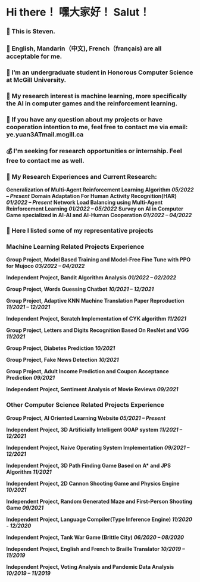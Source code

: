 # Hi there！ 嘿大家好！ Salut！
### 👋 This is Steven.
### 💬 English, Mandarin（中文), French（français) are all acceptable for me.
### 🔭 I’m an undergraduate student in Honorous Computer Science at McGill University. 
### 🧐 My research interest is machine learning, more specifically the AI in computer games and the reinforcement learning. 
### 📧 If you have any question about my projects or have cooperation intention to me, feel free to contact me via email: ye.yuan3ATmail.mcgill.ca
### 💰 I'm seeking for research opportunities or internship. Feel free to contact me as well.

### 🧐 My Research Experiences and Current Research:
**Generalization of Multi-Agent Reinforcement Learning Algorithm _05/2022 – Present_**
**Domain Adaptation For Human Activity Recognition(HAR) _01/2022 – Present_**
**Network Load Balancing using Multi-Agent Reinforcement Learning _01/2022 – 05/2022_**
**Survey on AI in Computer Game specialized in AI-AI and AI-Human Cooperation _01/2022 – 04/2022_**

### 👀 Here I listed some of my representative projects
### Machine Learning Related Projects Experience
**Group Project, Model Based Training and Model-Free Fine Tune with PPO for Mujoco _03/2022 – 04/2022_**

**Independent Project, Bandit Algorithm Analysis _01/2022 – 02/2022_**

**Group Project, Words Guessing Chatbot _10/2021 – 12/2021_**

**Group Project, Adaptive KNN Machine Translation Paper Reproduction _11/2021 – 12/2021_** 

**Independent Project, Scratch Implementation of CYK algorithm _11/2021_** 

**Group Project, Letters and Digits Recognition Based On ResNet and VGG _11/2021_** 

**Group Project, Diabetes Prediction _10/2021_**

**Group Project, Fake News Detection _10/2021_** 

**Group Project, Adult Income Prediction and Coupon Acceptance Prediction _09/2021_** 

**Independent Project, Sentiment Analysis of Movie Reviews _09/2021_** 

### Other Computer Science Related Projects Experience
**Group Project, AI Oriented Learning Website _05/2021 – Present_**

**Independent Project, 3D Artificially Intelligent GOAP system _11/2021 – 12/2021_**

**Independent Project, Naive Operating System Implementation  _09/2021 – 12/2021_**

**Independent Project, 3D Path Finding Game Based on A\* and JPS Algorithm _11/2021_**

**Independent Project, 2D Cannon Shooting Game and Physics Engine _10/2021_**

**Independent Project, Random Generated Maze and First-Person Shooting Game _09/2021_**

**Independent Project, Language Compiler(Type Inference Engine) _11/2020 - 12/2020_**

**Independent Project, Tank War Game (Brittle City) _06/2020 – 08/2020_** 

**Independent Project, English and French to Braille Translator _10/2019 – 11/2019_**

**Independent Project, Voting Analysis and Pandemic Data Analysis _10/2019 – 11/2019_**
